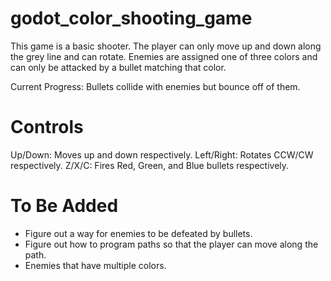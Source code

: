 # godot_color_shooting_game

This game is a basic shooter. The player can only move up and down along the grey line and can rotate.
Enemies are assigned one of three colors and can only be attacked by a bullet matching that color.

Current Progress: Bullets collide with enemies but bounce off of them.

# Controls

Up/Down: Moves up and down respectively.
Left/Right: Rotates CCW/CW respectively.
Z/X/C: Fires Red, Green, and Blue bullets respectively.

# To Be Added

- Figure out a way for enemies to be defeated by bullets.
- Figure out how to program paths so that the player can move along the path.
- Enemies that have multiple colors.
